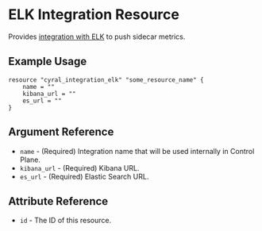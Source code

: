 # ELK Integration Resource

Provides [integration with ELK](https://cyral.com/docs/integrations/siem/elk/) to push sidecar metrics.

## Example Usage

```hcl
resource "cyral_integration_elk" "some_resource_name" {
    name = ""
    kibana_url = ""
    es_url = ""
}
```

## Argument Reference

* `name` - (Required) Integration name that will be used internally in Control Plane.
* `kibana_url` - (Required) Kibana URL.
* `es_url` - (Required) Elastic Search URL.

## Attribute Reference

* `id` - The ID of this resource.
